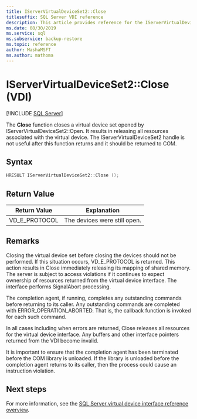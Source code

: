 ```yaml
---
title: IServerVirtualDeviceSet2::Close
titlesuffix: SQL Server VDI reference
description: This article provides reference for the IServerVirtualDeviceSet2::Close command.
ms.date: 08/30/2019
ms.service: sql
ms.subservice: backup-restore
ms.topic: reference
author: MashaMSFT
ms.author: mathoma
---
```


# IServerVirtualDeviceSet2::Close (VDI)

[!INCLUDE [SQL Server](../../../includes/applies-to-version/sqlserver.md)]

The **Close** function closes a virtual device set opened by IServerVirtualDeviceSet2::Open. It results in releasing all resources associated with the virtual device. The IServerVirtualDeviceSet2 handle is not useful after this function returns and it should be returned to COM.

## Syntax

```c
HRESULT IServerVirtualDeviceSet2::Close ();
```

## Return Value

|Return Value | Explanation |
|---|---|
| VD_E_PROTOCOL | The devices were still open. |

## Remarks

Closing the virtual device set before closing the devices should not be performed. If this situation occurs, VD_E_PROTOCOL is returned. This action results in Close immediately releasing its mapping of shared memory. The server is subject to access violations if it continues to expect ownership of resources returned from the virtual device interface. The interface performs SignalAbort processing.

The completion agent, if running, completes any outstanding commands before returning to its caller. Any outstanding commands are completed with ERROR_OPERATION_ABORTED. That is, the callback function is invoked for each such command.

In all cases including when errors are returned, Close releases all resources for the virtual device interface. Any buffers and other interface pointers returned from the VDI become invalid.

It is important to ensure that the completion agent has been terminated before the COM library is unloaded. If the library is unloaded before the completion agent returns to its caller, then the process could cause an instruction violation.

## Next steps

For more information, see the [SQL Server virtual device interface reference overview](reference-virtual-device-interface.md).